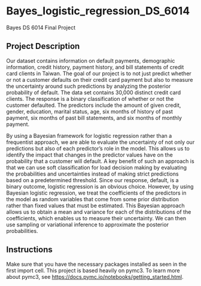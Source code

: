 # Bayes_logistic_regression_DS_6014
Bayes DS 6014 Final Project


## Project Description
Our dataset contains information on default payments, demographic information, credit history, payment history, and bill statements of credit card clients in Taiwan. The goal of our project is to not just predict whether or not a customer defaults on their credit card payment but also to measure the uncertainty around such predictions by analyzing the posterior probability of default. The data set contains 30,000 distinct credit card clients. The response is a binary classification of whether or not the customer defaulted. The predictors include the amount of given credit, gender, education, marital status, age, six months of history of past payment, six months of past bill statements, and six months of monthly payment.

By using a Bayesian framework for logistic regression rather than a frequentist approach, we are able to evaluate the uncertainty of not only our predictions but also of each predictor’s role in the model. This allows us to identify the impact that changes in the predictor values have on the probability that a customer will default. A key benefit of such an approach is that we can use soft classification for load decision making by evaluating the probabilities and uncertainties instead of making strict predictions based on a predetermined threshold.
Since our response, default, is a binary outcome, logistic regression is an obvious choice. However, by using Bayesian logistic regression, we treat the coefficients of the predictors in the model as random variables that come from some prior distribution rather than fixed values that must be estimated. This Bayesian approach allows us to obtain a mean and variance for each of the distributions of the coefficients, which enables us to measure their uncertainty. We can then use sampling or variational inference to approximate the posterior probabilities.


## Instructions
Make sure that you have the necessary packages installed as seen in the first import cell. This project is based heavily on pymc3. To learn more about pymc3, see https://docs.pymc.io/notebooks/getting_started.html. 
